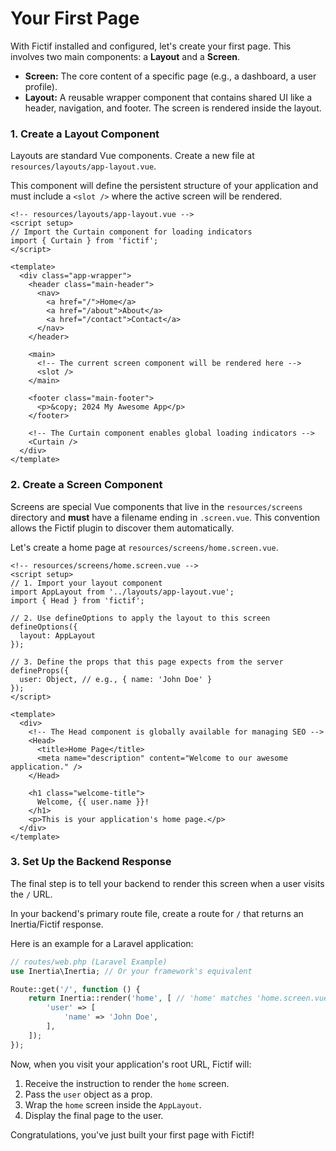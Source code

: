 # Your First Page

With Fictif installed and configured, let's create your first page. This involves two main components: a **Layout** and a **Screen**.

*   **Screen:** The core content of a specific page (e.g., a dashboard, a user profile).
*   **Layout:** A reusable wrapper component that contains shared UI like a header, navigation, and footer. The screen is rendered inside the layout.

### 1. Create a Layout Component

Layouts are standard Vue components. Create a new file at `resources/layouts/app-layout.vue`.

This component will define the persistent structure of your application and must include a `<slot />` where the active screen will be rendered.

```vue
<!-- resources/layouts/app-layout.vue -->
<script setup>
// Import the Curtain component for loading indicators
import { Curtain } from 'fictif';
</script>

<template>
  <div class="app-wrapper">
    <header class="main-header">
      <nav>
        <a href="/">Home</a>
        <a href="/about">About</a>
        <a href="/contact">Contact</a>
      </nav>
    </header>

    <main>
      <!-- The current screen component will be rendered here -->
      <slot />
    </main>

    <footer class="main-footer">
      <p>&copy; 2024 My Awesome App</p>
    </footer>

    <!-- The Curtain component enables global loading indicators -->
    <Curtain />
  </div>
</template>
```

### 2. Create a Screen Component

Screens are special Vue components that live in the `resources/screens` directory and **must** have a filename ending in `.screen.vue`. This convention allows the Fictif plugin to discover them automatically.

Let's create a home page at `resources/screens/home.screen.vue`.

```vue
<!-- resources/screens/home.screen.vue -->
<script setup>
// 1. Import your layout component
import AppLayout from '../layouts/app-layout.vue';
import { Head } from 'fictif';

// 2. Use defineOptions to apply the layout to this screen
defineOptions({
  layout: AppLayout
});

// 3. Define the props that this page expects from the server
defineProps({
  user: Object, // e.g., { name: 'John Doe' }
});
</script>

<template>
  <div>
    <!-- The Head component is globally available for managing SEO -->
    <Head>
      <title>Home Page</title>
      <meta name="description" content="Welcome to our awesome application." />
    </Head>

    <h1 class="welcome-title">
      Welcome, {{ user.name }}!
    </h1>
    <p>This is your application's home page.</p>
  </div>
</template>
```

### 3. Set Up the Backend Response

The final step is to tell your backend to render this screen when a user visits the `/` URL.

In your backend's primary route file, create a route for `/` that returns an Inertia/Fictif response.

Here is an example for a Laravel application:

```php
// routes/web.php (Laravel Example)
use Inertia\Inertia; // Or your framework's equivalent

Route::get('/', function () {
    return Inertia::render('home', [ // 'home' matches 'home.screen.vue'
        'user' => [
            'name' => 'John Doe',
        ],
    ]);
});
```

Now, when you visit your application's root URL, Fictif will:
1.  Receive the instruction to render the `home` screen.
2.  Pass the `user` object as a prop.
3.  Wrap the `home` screen inside the `AppLayout`.
4.  Display the final page to the user.

Congratulations, you've just built your first page with Fictif!